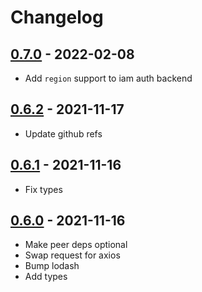 # Changelog

## [0.7.0] - 2022-02-08
[0.7.0]: https://github.com/mhassan1/node-vault-client-axios/compare/v0.6.2...v0.7.0

- Add `region` support to iam auth backend

## [0.6.2] - 2021-11-17
[0.6.2]: https://github.com/mhassan1/node-vault-client-axios/compare/v0.6.1...v0.6.2

- Update github refs

## [0.6.1] - 2021-11-16
[0.6.1]: https://github.com/mhassan1/node-vault-client-axios/compare/v0.6.0...v0.6.1

- Fix types

## [0.6.0] - 2021-11-16
[0.6.0]: https://github.com/mhassan1/node-vault-client-axios/compare/v0.5.6...v0.6.0

- Make peer deps optional
- Swap request for axios
- Bump lodash
- Add types
